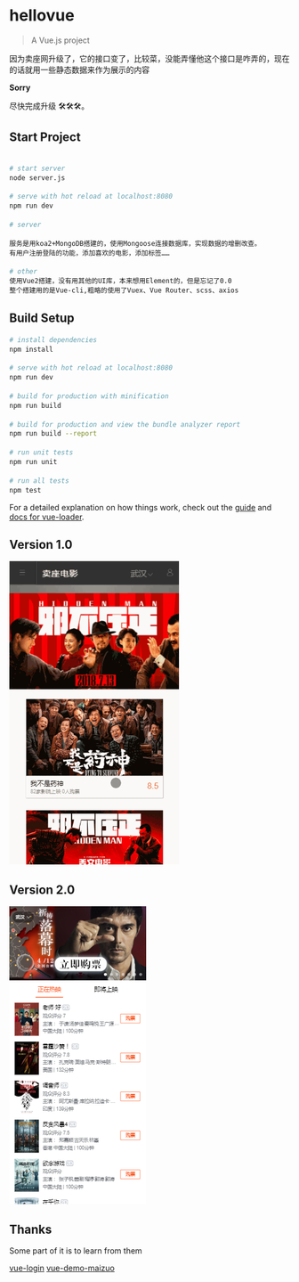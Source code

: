 # hellovue

> A Vue.js project

因为卖座网升级了，它的接口变了，比较菜，没能弄懂他这个接口是咋弄的，现在的话就用一些静态数据来作为展示的内容

**Sorry**

尽快完成升级
:hammer_and_wrench::hammer_and_wrench::hammer_and_wrench:。

## Start Project

``` bash

# start server
node server.js

# serve with hot reload at localhost:8080
npm run dev

# server

服务是用koa2+MongoDB搭建的，使用Mongoose连接数据库，实现数据的增删改查。
有用户注册登陆的功能，添加喜欢的电影，添加标签……

# other
使用Vue2搭建，没有用其他的UI库，本来想用Element的，但是忘记了0.0
整个搭建用的是Vue-cli,粗略的使用了Vuex、Vue Router、scss、axios


```

## Build Setup

``` bash
# install dependencies
npm install

# serve with hot reload at localhost:8080
npm run dev

# build for production with minification
npm run build

# build for production and view the bundle analyzer report
npm run build --report

# run unit tests
npm run unit

# run all tests
npm test
```

For a detailed explanation on how things work, check out the [guide](http://vuejs-templates.github.io/webpack/) and [docs for vue-loader](http://vuejs.github.io/vue-loader).

## Version 1.0

![image](./lalala.gif)

## Version 2.0

![image](./v_2.png)

## Thanks

Some part of it is to learn from them

[vue-login](https://github.com/stzhongjie/vue-login)
[vue-demo-maizuo](https://github.com/ChuckCZC/vue-demo-maizuo)
